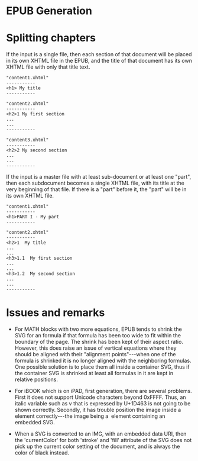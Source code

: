 # EPUB Generation

# Splitting chapters

If the input is a single file, then each section of that document
will be placed in its own XHTML file in the EPUB, and the title
of that document has its own XHTML file with only that title
text.

    "content1.xhtml"
    -----------
    <h1> My title
    -----------

    "content2.xhtml"
    -----------
    <h2>1 My first section
    ...
    ...
    -----------

    "content3.xhtml"
    -----------
    <h2>2 My second section
    ...
    ...
    -----------

If the input is a master file with at least sub-document or at
least one "part", then each subdocument becomes a single XHTML file,
with its title at the very beginning of that file. If there is 
a "part" before it, the "part" will be in its own XHTML file.

    "content1.xhtml"
    -----------
    <h1>PART I - My part
    -----------

    "content2.xhtml"
    -----------
    <h2>1  My title
    ...
    ...
    <h3>1.1  My first section
    ...
    ...
    <h3>1.2  My second section
    ...
    ...
    -----------


# Issues and remarks

- For MATH blocks with two more equations, EPUB tends to shrink
  the SVG for an formula if that formula has been too wide
  to fit within the boundary of the page. The shrink has been
  kept of their aspect ratio. However, this does raise an issue
  of vertical equations where they should be aligned with their
  "alignment points"---when one of the formula is shrinked it
  is no longer aligned with the neighboring formulas. One possible
  solution is to place them all inside a container SVG, thus
  if the container SVG is shrinked at least all formulas in it
  are kept in relative positions.

- For iBOOK which is on iPAD, first generation, there are several
  problems. First it does not support Unicode characters beyond
  0xFFFF. Thus, an italic variable such as v that is expressed
  by U+1D463 is not going to be shown correctly. Secondly, it
  has trouble position the image inside a <caption> element
  correctly---the image being a <img> element containing an
  embedded SVG. 

- When a SVG is converted to an IMG, with an embedded data URI,
  then the 'currentColor' for both 'stroke' and 'fill' attribute
  of the SVG does not pick up the current color setting of the
  document, and is always the color of black instead.
   
